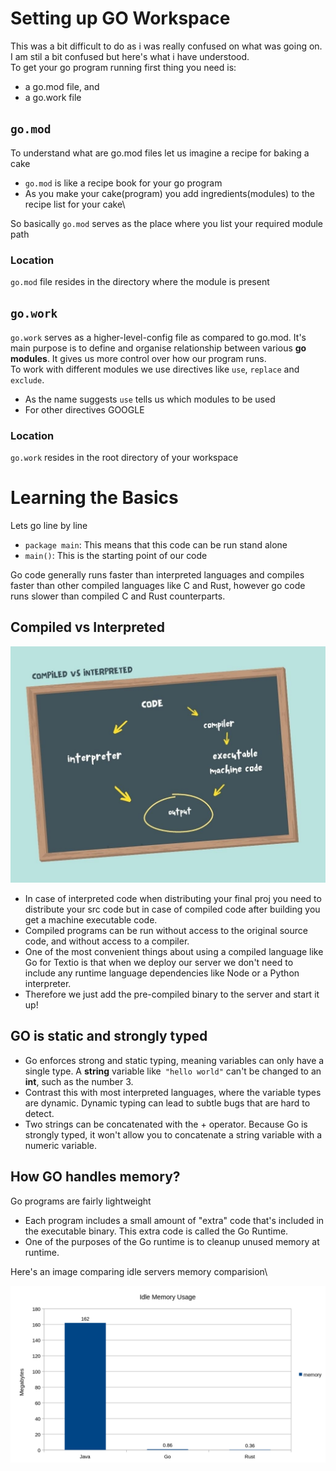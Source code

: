 # Setting up GO Workspace

This was a bit difficult to do as i was really confused on what was going on. I am stil a bit confused but here's what i have understood.\
To get your go program running first thing you need is:
- a go.mod file, and
- a go.work file 

## `go.mod` 
To understand what are go.mod files let us imagine a recipe for baking a cake

- `go.mod` is like a recipe book for your go program
- As you make your cake(program) you add ingredients(modules) to the recipe list for your cake\

So basically `go.mod` serves as the place where you list your required module path

### Location

`go.mod` file resides in the directory where the module is present

## `go.work`

`go.work` serves as a higher-level-config file as compared to go.mod. It's main purpose is to define and organise relationship between various **go modules**. It gives us more control over how our program runs.\
To work with different modules we use directives like `use`, `replace` and `exclude`.

- As the name suggests `use` tells us which modules to be used
- For other directives GOOGLE

### Location

`go.work` resides in the root directory of your workspace

# Learning the Basics
Lets go line by line

- `package main`: This means that this code can be run stand alone 
- `main()`: This is the starting point of our code

Go code generally runs faster than interpreted languages and compiles faster than other compiled languages like C and Rust, however go code runs slower than compiled C and Rust counterparts.

## Compiled vs Interpreted

![How Compiled code differs from the interpreted ones](../images/compiled_vs_interpreted.jpg)

- In case of interpreted code when distributing your final proj you need to distribute your src code but in case of compiled code after building you get a machine executable code.
- Compiled programs can be run without access to the original source code, and without access to a compiler.
- One of the most convenient things about using a compiled language like Go for Textio is that when we deploy our server we don't need to include any runtime language dependencies like Node or a Python interpreter. 
- Therefore we just add the pre-compiled binary to the server and start it up!

## GO is static and strongly typed

- Go enforces strong and static typing, meaning variables can only have a single type. A **string** variable like` "hello world"` can't be changed to an **int**, such as the number 3.
- Contrast this with most interpreted languages, where the variable types are dynamic. Dynamic typing can lead to subtle bugs that are hard to detect.
- Two strings can be concatenated with the + operator. Because Go is strongly typed, it won't allow you to concatenate a string variable with a numeric variable.

## How GO handles memory?

Go programs are fairly lightweight
- Each program includes a small amount of "extra" code that's included in the executable binary. This extra code is called the Go Runtime. 
- One of the purposes of the Go runtime is to cleanup unused memory at runtime.

Here's an image comparing idle servers memory comparision\

![Memory Comparision](../images/memory%20use.png)